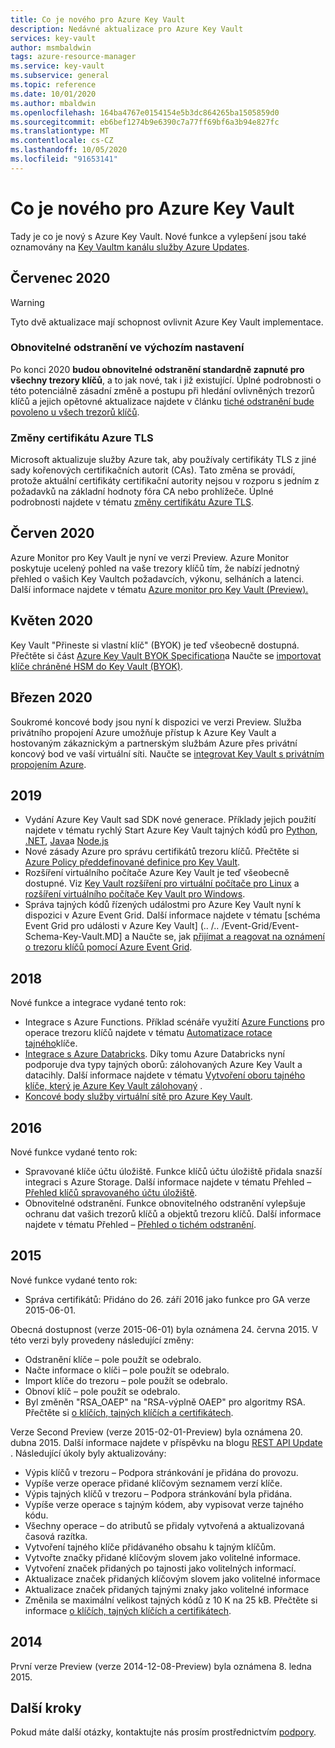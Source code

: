 ```yaml
---
title: Co je nového pro Azure Key Vault
description: Nedávné aktualizace pro Azure Key Vault
services: key-vault
author: msmbaldwin
tags: azure-resource-manager
ms.service: key-vault
ms.subservice: general
ms.topic: reference
ms.date: 10/01/2020
ms.author: mbaldwin
ms.openlocfilehash: 164ba4767e0154154e5b3dc864265ba1505859d0
ms.sourcegitcommit: eb6bef1274b9e6390c7a77ff69bf6a3b94e827fc
ms.translationtype: MT
ms.contentlocale: cs-CZ
ms.lasthandoff: 10/05/2020
ms.locfileid: "91653141"
---
```

# <a name="whats-new-for-azure-key-vault"></a>Co je nového pro Azure Key Vault

Tady je co je nový s Azure Key Vault. Nové funkce a vylepšení jsou také oznamovány na [Key Vaultm kanálu služby Azure Updates](https://azure.microsoft.com/updates/?category=security&query=Key%20vault).

## <a name="july-2020"></a>Červenec 2020

> [!WARNING]
> Tyto dvě aktualizace mají schopnost ovlivnit Azure Key Vault implementace.

### <a name="soft-delete-on-by-default"></a>Obnovitelné odstranění ve výchozím nastavení

Po konci 2020 **budou obnovitelné odstranění standardně zapnuté pro všechny trezory klíčů**, a to jak nové, tak i již existující. Úplné podrobnosti o této potenciálně zásadní změně a postupu při hledání ovlivněných trezorů klíčů a jejich opětovné aktualizace najdete v článku [tiché odstranění bude povoleno u všech trezorů klíčů](soft-delete-change.md). 

### <a name="azure-tls-certificate-changes"></a>Změny certifikátu Azure TLS  

Microsoft aktualizuje služby Azure tak, aby používaly certifikáty TLS z jiné sady kořenových certifikačních autorit (CAs). Tato změna se provádí, protože aktuální certifikáty certifikační autority nejsou v rozporu s jedním z požadavků na základní hodnoty fóra CA nebo prohlížeče.  Úplné podrobnosti najdete v tématu [změny certifikátu Azure TLS](../../security/fundamentals/tls-certificate-changes.md).

## <a name="june-2020"></a>Červen 2020

Azure Monitor pro Key Vault je nyní ve verzi Preview.  Azure Monitor poskytuje ucelený pohled na vaše trezory klíčů tím, že nabízí jednotný přehled o vašich Key Vaultch požadavcích, výkonu, selháních a latenci. Další informace najdete v tématu [Azure monitor pro Key Vault (Preview).](../../azure-monitor/insights/key-vault-insights-overview.md)

## <a name="may-2020"></a>Květen 2020

Key Vault "Přineste si vlastní klíč" (BYOK) je teď všeobecně dostupná. Přečtěte si část [Azure Key Vault BYOK Specification](../keys/byok-specification.md)a Naučte se [importovat klíče chráněné HSM do Key Vault (BYOK)](../keys/hsm-protected-keys-byok.md).

## <a name="march-2020"></a>Březen 2020

Soukromé koncové body jsou nyní k dispozici ve verzi Preview. Služba privátního propojení Azure umožňuje přístup k Azure Key Vault a hostovaným zákaznickým a partnerským službám Azure přes privátní koncový bod ve vaší virtuální síti.  Naučte se [integrovat Key Vault s privátním propojením Azure](private-link-service.md).

## <a name="2019"></a>2019

- Vydání Azure Key Vault sad SDK nové generace. Příklady jejich použití najdete v tématu rychlý Start Azure Key Vault tajných kódů pro [Python](../secrets/quick-create-python.md), [.NET](../secrets/quick-create-net.md), [Java](../secrets/quick-create-java.md)a [Node.js](../secrets/quick-create-node.md)
- Nové zásady Azure pro správu certifikátů trezoru klíčů. Přečtěte si [Azure Policy předdefinované definice pro Key Vault](../policy-samples.md).
- Rozšíření virtuálního počítače Azure Key Vault je teď všeobecně dostupné.  Viz [Key Vault rozšíření pro virtuální počítače pro Linux](../../virtual-machines/extensions/key-vault-linux.md) a [rozšíření virtuálního počítače Key Vault pro Windows](../../virtual-machines/extensions/key-vault-windows.md).
- Správa tajných kódů řízených událostmi pro Azure Key Vault nyní k dispozici v Azure Event Grid. Další informace najdete v tématu [schéma Event Grid pro události v Azure Key Vault] (.. /.. /Event-Grid/Event-Schema-Key-Vault.MD] a Naučte se, jak [přijímat a reagovat na oznámení o trezoru klíčů pomocí Azure Event Grid](event-grid-tutorial.md).

## <a name="2018"></a>2018

Nové funkce a integrace vydané tento rok:

- Integrace s Azure Functions. Příklad scénáře využití [Azure Functions](../../azure-functions/index.yml) pro operace trezoru klíčů najdete v tématu [Automatizace rotace tajného](../secrets/tutorial-rotation.md)klíče. 
- [Integrace s Azure Databricks](/azure/databricks/scenarios/store-secrets-azure-key-vault). Díky tomu Azure Databricks nyní podporuje dva typy tajných oborů: zálohovaných Azure Key Vault a datacihly. Další informace najdete v tématu [Vytvoření oboru tajného klíče, který je Azure Key Vault zálohovaný](/azure/databricks/security/secrets/secret-scopes#--create-an-azure-key-vault-backed-secret-scope) .
- [Koncové body služby virtuální sítě pro Azure Key Vault](overview-vnet-service-endpoints.md).

## <a name="2016"></a>2016

Nové funkce vydané tento rok:

- Spravované klíče účtu úložiště. Funkce klíčů účtu úložiště přidala snazší integraci s Azure Storage. Další informace najdete v tématu Přehled – [Přehled klíčů spravovaného účtu úložiště](https://docs.microsoft.com/azure/key-vault/key-vault-ovw-storage-keys).
- Obnovitelné odstranění. Funkce obnovitelného odstranění vylepšuje ochranu dat vašich trezorů klíčů a objektů trezoru klíčů. Další informace najdete v tématu Přehled – [Přehled o tichém odstranění](https://docs.microsoft.com/azure/key-vault/key-vault-ovw-soft-delete).

## <a name="2015"></a>2015

Nové funkce vydané tento rok:
- Správa certifikátů: Přidáno do 26. září 2016 jako funkce pro GA verze 2015-06-01.

Obecná dostupnost (verze 2015-06-01) byla oznámena 24. června 2015. V této verzi byly provedeny následující změny: 
- Odstranění klíče – pole použít se odebralo.
- Načte informace o klíči – pole použít se odebralo.
- Import klíče do trezoru – pole použít se odebralo.
- Obnoví klíč – pole použít se odebralo.     
- Byl změněn "RSA_OAEP" na "RSA-výplně OAEP" pro algoritmy RSA. Přečtěte si [o klíčích, tajných klíčích a certifikátech](about-keys-secrets-certificates.md).    
 
Verze Second Preview (verze 2015-02-01-Preview) byla oznámena 20. dubna 2015. Další informace najdete v příspěvku na blogu [REST API Update](https://docs.microsoft.com/archive/blogs/kv/rest-api-update) . Následující úkoly byly aktualizovány:
 
- Výpis klíčů v trezoru – Podpora stránkování je přidána do provozu.
- Vypíše verze operace přidané klíčovým seznamem verzí klíče.  
- Výpis tajných klíčů v trezoru – Podpora stránkování byla přidána.
- Vypíše verze operace s tajným kódem, aby vypisovat verze tajného kódu.  
- Všechny operace – do atributů se přidaly vytvořená a aktualizovaná časová razítka.  
- Vytvoření tajného klíče přidávaného obsahu k tajným klíčům.
- Vytvořte značky přidané klíčovým slovem jako volitelné informace.
- Vytvoření značek přidaných po tajnosti jako volitelných informací.
- Aktualizace značek přidaných klíčovým slovem jako volitelné informace
- Aktualizace značek přidaných tajnými znaky jako volitelné informace
- Změnila se maximální velikost tajných kódů z 10 K na 25 kB. Přečtěte si informace [o klíčích, tajných klíčích a certifikátech](about-keys-secrets-certificates.md).    

## <a name="2014"></a>2014
 
První verze Preview (verze 2014-12-08-Preview) byla oznámena 8. ledna 2015.  

## <a name="next-steps"></a>Další kroky

Pokud máte další otázky, kontaktujte nás prosím prostřednictvím [podpory](https://azure.microsoft.com/support/options/).  
